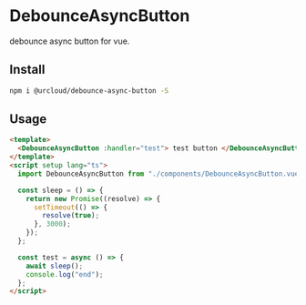 # DebounceAsyncButton

debounce async button for vue.

## Install

```bash
npm i @urcloud/debounce-async-button -S

```

## Usage

```html
<template>
  <DebounceAsyncButton :handler="test"> test button </DebounceAsyncButton>
</template>
<script setup lang="ts">
  import DebounceAsyncButton from "./components/DebounceAsyncButton.vue";

  const sleep = () => {
    return new Promise((resolve) => {
      setTimeout(() => {
        resolve(true);
      }, 3000);
    });
  };

  const test = async () => {
    await sleep();
    console.log("end");
  };
</script>
```
